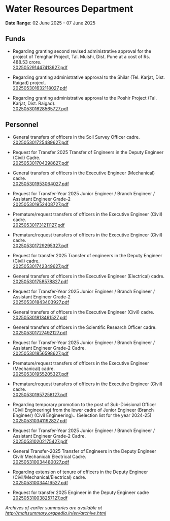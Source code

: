 # Water Resources Department

**Date Range**: 02 June 2025 - 07 June 2025


## Funds
- Regarding granting second revised administrative approval for the project of Temghar Project, Tal. Mulshi, Dist. Pune at a cost of Rs. 488.53 crore.\
  [202505291447413627.pdf](https://gr.maharashtra.gov.in/Site/Upload/Government%20Resolutions/English/202505291447413627.pdf)

- Regarding granting administrative approval to the Shilar (Tel. Karjat, Dist. Raigad) project.\
  [202505301632118027.pdf](https://gr.maharashtra.gov.in/Site/Upload/Government%20Resolutions/English/202505301632118027.pdf)

- Regarding granting administrative approval to the Poshir Project (Tal. Karjat, Dist. Raigad).\
  [202505301628565727.pdf](https://gr.maharashtra.gov.in/Site/Upload/Government%20Resolutions/English/202505301628565727.pdf)

## Personnel
- General transfers of officers in the Soil Survey Officer cadre.\
  [202505301725489627.pdf](https://gr.maharashtra.gov.in/Site/Upload/Government%20Resolutions/English/202505301725489627.pdf)

- Request for Transfer 2025 Transfer of Engineers in the Deputy Engineer (Civil) Cadre.\
  [202505301704398627.pdf](https://gr.maharashtra.gov.in/Site/Upload/Government%20Resolutions/English/202505301704398627.pdf)

- General transfers of officers in the Executive Engineer (Mechanical) cadre.\
  [202505301953064027.pdf](https://gr.maharashtra.gov.in/Site/Upload/Government%20Resolutions/English/202505301953064027.pdf)

- Request for Transfer-Year 2025 Junior Engineer / Branch Engineer / Assistant Engineer Grade-2\
  [202505301952408727.pdf](https://gr.maharashtra.gov.in/Site/Upload/Government%20Resolutions/English/202505301952408727.pdf)

- Premature/request transfers of officers in the Executive Engineer (Civil) cadre.\
  [202505301731211127.pdf](https://gr.maharashtra.gov.in/Site/Upload/Government%20Resolutions/English/202505301731211127.pdf)

- Premature/request transfers of officers in the Executive Engineer (Civil) cadre.\
  [202505301729295327.pdf](https://gr.maharashtra.gov.in/Site/Upload/Government%20Resolutions/English/202505301729295327.pdf)

- Request for transfer 2025 Transfer of engineers in the Deputy Engineer (Civil) cadre.\
  [202505301742349627.pdf](https://gr.maharashtra.gov.in/Site/Upload/Government%20Resolutions/English/202505301742349627....pdf)

- General transfers of officers in the Executive Engineer (Electrical) cadre.\
  [202505301758578827.pdf](https://gr.maharashtra.gov.in/Site/Upload/Government%20Resolutions/English/202505301758578827.pdf)

- Request for Transfer-Year 2025 Junior Engineer / Branch Engineer / Assistant Engineer Grade-2\
  [202505301843403927.pdf](https://gr.maharashtra.gov.in/Site/Upload/Government%20Resolutions/English/202505301843403927.pdf)

- General transfers of officers in the Executive Engineer (Civil) cadre.\
  [202505301813461527.pdf](https://gr.maharashtra.gov.in/Site/Upload/Government%20Resolutions/English/202505301813461527.pdf)

- General transfers of officers in the Scientific Research Officer cadre.\
  [202505301727492127.pdf](https://gr.maharashtra.gov.in/Site/Upload/Government%20Resolutions/English/202505301727492127...pdf)

- Request for Transfer-Year 2025 Junior Engineer / Branch Engineer / Assistant Engineer Grade-2 Cadre.\
  [202505301856598627.pdf](https://gr.maharashtra.gov.in/Site/Upload/Government%20Resolutions/English/202505301856598627.pdf)

- Premature/request transfers of officers in the Executive Engineer (Mechanical) cadre.\
  [202505301955205327.pdf](https://gr.maharashtra.gov.in/Site/Upload/Government%20Resolutions/English/202505301955205327.pdf)

- Premature/request transfers of officers in the Executive Engineer (Civil) cadre.\
  [202505301957258127.pdf](https://gr.maharashtra.gov.in/Site/Upload/Government%20Resolutions/English/202505301957258127.pdf)

- Regarding temporary promotion to the post of Sub-Divisional Officer (Civil Engineering) from the lower cadre of Junior Engineer (Branch Engineer) (Civil Engineering).. (Selection list for the year 2024-25)\
  [202505310341192827.pdf](https://gr.maharashtra.gov.in/Site/Upload/Government%20Resolutions/English/202505310341192827.pdf)

- Request for Transfer-Year 2025 Junior Engineer / Branch Engineer / Assistant Engineer Grade-2 Cadre.\
  [202505310202175427.pdf](https://gr.maharashtra.gov.in/Site/Upload/Government%20Resolutions/English/202505310202175427.pdf)

- General Transfer-2025 Transfer of Engineers in the Deputy Engineer Civil/ Mechanical/ Electrical Cadre.\
  [202505310034480027.pdf](https://gr.maharashtra.gov.in/Site/Upload/Government%20Resolutions/English/202505310034480027.pdf)

- Regarding extension of tenure of officers in the Deputy Engineer (Civil/Mechanical/Electrical) cadre.\
  [202505310034416527.pdf](https://gr.maharashtra.gov.in/Site/Upload/Government%20Resolutions/English/202505310034416527.pdf)

- Request for transfer 2025 Engineer in the Deputy Engineer cadre\
  [202505310038257127.pdf](https://gr.maharashtra.gov.in/Site/Upload/Government%20Resolutions/English/202505310038257127.pdf)


*Archives of earlier summaries are available at http://mahsummary.orgpedia.in/en/archive.html*